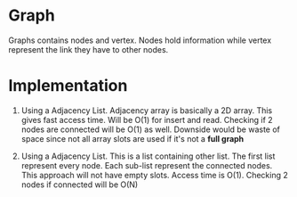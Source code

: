 # Graph
Graphs contains nodes and vertex. Nodes hold information while vertex represent the link they have to other nodes. 

# Implementation
1. Using a Adjacency List.
Adjacency array is basically a 2D array. This gives fast access time. Will be O(1) for insert and read. Checking if 2 nodes are connected will be O(1) as well. 
Downside would be waste of space since not all array slots are used if it's not a **full graph**

2. Using a Adjacency List. 
This is a list containing other list. The first list represent every node. Each sub-list represent the connected nodes. 
This approach will not have empty slots. 
Access time is O(1). Checking 2 nodes if connected will be O(N)

